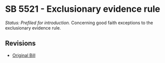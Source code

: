 # SB 5521 - Exclusionary evidence rule
*Status: Prefiled for introduction.*
Concerning good faith exceptions to the exclusionary evidence rule.

## Revisions
* [Original Bill](1/)
